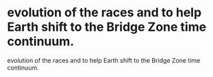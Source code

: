 # evolution of the races and to help Earth shift to the Bridge Zone time continuum.

evolution of the races and to help Earth shift to the Bridge Zone time continuum.